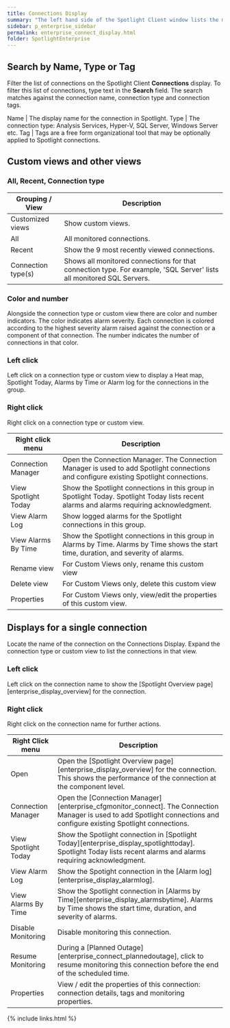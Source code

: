 ```yaml
---
title: Connections Display
summary: "The left hand side of the Spotlight Client window lists the monitored databases, instances and servers in your enterprise. Connections are grouped according to connection type. Additionally, you can group connections into Custom views. You can search for connections by name, type or tag."
sidebar: p_enterprise_sidebar
permalink: enterprise_connect_display.html
folder: SpotlightEnterprise
---
```




## Search by Name, Type or Tag

Filter the list of connections on the Spotlight Client **Connections** display. To filter this list of connections, type text in the **Search** field. The search matches against the connection name, connection type and connection tags.

Name | The display name for the connection in Spotlight.
Type | The connection type: Analysis Services, Hyper-V, SQL Server, Windows Server etc.
Tag | Tags are a free form organizational tool that may be optionally applied to Spotlight connections.

## Custom views and other views

### All, Recent, Connection type

Grouping / View | Description
----------------|------------
Customized views | Show custom views.
All | All monitored connections.  
Recent | Show the 9 most recently viewed connections.
Connection type(s) | Shows all monitored connections for that connection type. For example, 'SQL Server' lists all monitored SQL Servers.  

### Color and number

Alongside the connection type or custom view there are color and number indicators. The color indicates alarm severity. Each connection is colored according to the highest severity alarm raised against the connection or a component of that connection. The number indicates the number of connections in that color.

### Left click

Left click on a connection type or custom view to display a Heat map, Spotlight Today, Alarms by Time or Alarm log for the connections in the group.

### Right click

Right click on a connection type or custom view.

Right click menu | Description
-----------------|------------
Connection Manager | Open the Connection Manager. The Connection Manager is used to add Spotlight connections and configure existing Spotlight connections.
View Spotlight Today | Show the Spotlight connections in this group in Spotlight Today. Spotlight Today lists recent alarms and alarms requiring acknowledgment.
View Alarm Log | Show logged alarms for the Spotlight connections in this group.
View Alarms By Time | Show the Spotlight connections in this group in Alarms by Time. Alarms by Time shows the start time, duration, and severity of alarms.
Rename view | For Custom Views only, rename this custom view
Delete view | For Custom Views only, delete this custom view
Properties | For Custom Views only, view/edit the properties of this custom view.

## Displays for a single connection

Locate the name of the connection on the Connections Display. Expand the connection type or custom view to list the connections in that view.

### Left click

Left click on the connection name to show the [Spotlight Overview page][enterprise_display_overview] for the connection.

### Right click

Right click on the connection name for further actions.

Right Click menu | Description
---------------------|------------
Open | Open the [Spotlight Overview page][enterprise_display_overview] for the connection. This shows the performance of the connection at the component level.
Connection Manager | Open the [Connection Manager][enterprise_cfgmonitor_connect]. The Connection Manager is used to add Spotlight connections and configure existing Spotlight connections.
View Spotlight Today | Show the Spotlight connection in [Spotlight Today][enterprise_display_spotlighttoday]. Spotlight Today lists recent alarms and alarms requiring acknowledgment.
View Alarm Log | Show the Spotight connection in the [Alarm log][enterprise_display_alarmlog].
View Alarms By Time | Show the Spotlight connection in [Alarms by Time][enterprise_display_alarmsbytime]. Alarms by Time shows the start time, duration, and severity of alarms.
Disable Monitoring | Disable monitoring this connection.
Resume Monitoring | During a [Planned Outage][enterprise_connect_plannedoutage], click to resume monitoring this connection before the end of the scheduled time.
Properties | View / edit the properties of this connection: connection details, tags and monitoring properties.

{% include links.html %}
